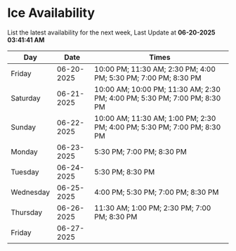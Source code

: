 # Ice Availability

List the latest availability for the next week, Last Update at **06-20-2025 03:41:41 AM**

| Day         | Date        | Times       |
| ----------- | ----------- | ----------- |
|Friday|06-20-2025|10:00 PM; 11:30 AM; 2:30 PM; 4:00 PM; 5:30 PM; 7:00 PM; 8:30 PM|
|Saturday|06-21-2025|10:00 AM; 10:00 PM; 11:30 AM; 2:30 PM; 4:00 PM; 5:30 PM; 7:00 PM; 8:30 PM|
|Sunday|06-22-2025|10:00 AM; 11:30 AM; 1:00 PM; 2:30 PM; 4:00 PM; 5:30 PM; 7:00 PM; 8:30 PM|
|Monday|06-23-2025|5:30 PM; 7:00 PM; 8:30 PM|
|Tuesday|06-24-2025|5:30 PM; 8:30 PM|
|Wednesday|06-25-2025|4:00 PM; 5:30 PM; 7:00 PM; 8:30 PM|
|Thursday|06-26-2025|11:30 AM; 1:00 PM; 2:30 PM; 7:00 PM; 8:30 PM|
|Friday|06-27-2025||
